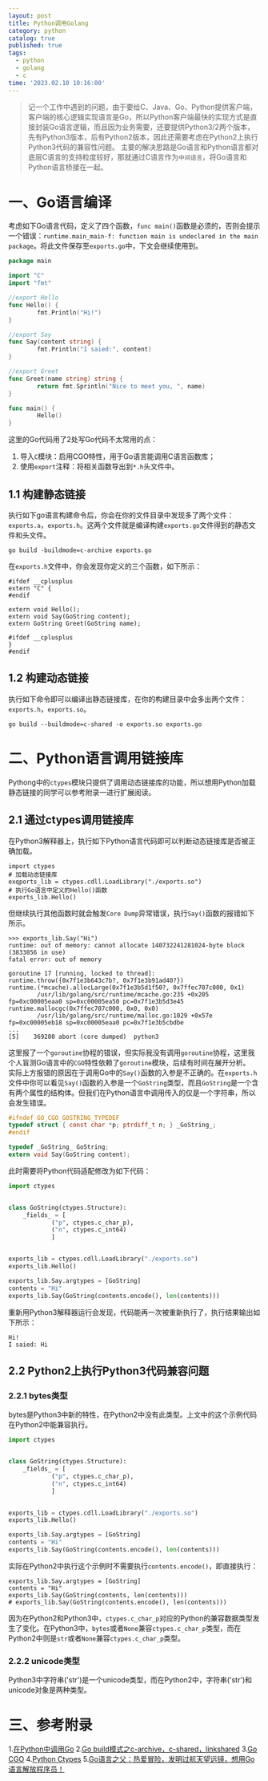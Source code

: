 ```yaml
---
layout: post
title: Python调用Golang
category: python
catalog: true
published: true
tags:
  - python
  - golang
  - c
time: '2023.02.10 10:16:00'
---
```

> 记一个工作中遇到的问题，由于要给C、Java、Go、Python提供客户端，客户端的核心逻辑实现语言是Go，所以Python客户端最快的实现方式是直接封装Go语言逻辑，而且因为业务需要，还要提供Python3/2两个版本，先有Python3版本，后有Python2版本，因此还需要考虑在Python2上执行Python3代码的兼容性问题。
> 主要的解决思路是Go语言和Python语言都对底层C语言的支持粒度较好，那就通过C语言作为`中间语言`，将Go语言和Python语言桥接在一起。

# 一、Go语言编译
考虑如下Go语言代码，定义了四个函数，`func main()`函数是必须的，否则会提示一个错误：`runtime.main_main·f: function main is undeclared in the main package`。将此文件保存至`exports.go`中，下文会继续使用到。
```go
package main

import "C"
import "fmt"

//export Hello
func Hello() {
        fmt.Println("Hi!")
}

//export Say
func Say(content string) {
        fmt.Println("I saied:", content)
}

//export Greet
func Greet(name string) string {
        return fmt.Sprintln("Nice to meet you, ", name)
}

func main() {
        Hello()
}
```
这里的Go代码用了2处写Go代码不太常用的点：
1. 导入`C`模块：启用CGO特性，用于Go语言能调用C语言函数库；
2. 使用`export`注释：将相关函数导出到`*.h`头文件中。

## 1.1 构建静态链接
执行如下go语言构建命令后，你会在你的文件目录中发现多了两个文件：`exports.a`，`exports.h`。这两个文件就是编译构建`exports.go`文件得到的静态文件和头文件。
```shell
go build -buildmode=c-archive exports.go
```
在`exports.h`文件中，你会发现你定义的三个函数，如下所示：
```
#ifdef __cplusplus
extern "C" {
#endif

extern void Hello();
extern void Say(GoString content);
extern GoString Greet(GoString name);

#ifdef __cplusplus
}
#endif
```

## 1.2 构建动态链接
执行如下命令即可以编译出静态链接库，在你的构建目录中会多出两个文件：`exports.h`，`exports.so`。
```
go build --buildmode=c-shared -o exports.so exports.go
```

# 二、Python语言调用链接库
Pythong中的`ctypes`模块只提供了调用动态链接库的功能，所以想用Python加载静态链接的同学可以参考附录一进行扩展阅读。

## 2.1 通过ctypes调用链接库
在Python3解释器上，执行如下Python语言代码即可以判断动态链接库是否被正确加载。
```
import ctypes
# 加载动态链接库
exqports_lib = ctypes.cdll.LoadLibrary("./exports.so")
# 执行Go语言中定义的Hello()函数
exports_lib.Hello()
```
但继续执行其他函数时就会触发`Core Dump`异常错误，执行`Say()`函数的报错如下所示。
```
>>> exports_lib.Say("Hi")
runtime: out of memory: cannot allocate 140732241281024-byte block (3833856 in use)
fatal error: out of memory

goroutine 17 [running, locked to thread]:
runtime.throw({0x7f1e3b643c7b?, 0x7f1e3b91ad40?})
runtime.(*mcache).allocLarge(0x7f1e3b5d1f50?, 0x7ffec707c000, 0x1)
        /usr/lib/golang/src/runtime/mcache.go:235 +0x205 fp=0xc00005eaa0 sp=0xc00005ea50 pc=0x7f1e3b5d3e45
runtime.mallocgc(0x7ffec707c000, 0x0, 0x0)
        /usr/lib/golang/src/runtime/malloc.go:1029 +0x57e fp=0xc00005eb18 sp=0xc00005eaa0 pc=0x7f1e3b5cbdbe
...
[5]    369280 abort (core dumped)  python3
```
这里报了一个`goroutine`协程的错误，但实际我没有调用`goroutine`协程，这里我个人盲测Go语言中的`CGO`特性依赖了`goroutine`模块，后续有时间在展开分析。  
实际上方报错的原因在于调用Go中的`Say()`函数的入参是不正确的。在`exports.h`文件中你可以看见`Say()`函数的入参是一个`GoString`类型，而且`GoString`是一个含有两个属性的结构体。但我们在Python语言中调用传入的仅是一个字符串，所以会发生错误。
```C
#ifndef GO_CGO_GOSTRING_TYPEDEF
typedef struct { const char *p; ptrdiff_t n; } _GoString_;
#endif

typedef _GoString_ GoString;
extern void Say(GoString content);
```
此时需要将Python代码适配修改为如下代码：
```Python
import ctypes


class GoString(ctypes.Structure):
    _fields_ = [
            ("p", ctypes.c_char_p),
            ("n", ctypes.c_int64)
            ]


exports_lib = ctypes.cdll.LoadLibrary("./exports.so")
exports_lib.Hello()

exports_lib.Say.argtypes = [GoString]
contents = "Hi"
exports_lib.Say(GoString(contents.encode(), len(contents)))
```
重新用Python3解释器运行会发现，代码能再一次被重新执行了，执行结果输出如下所示：
```shell
Hi!
I saied: Hi
```

## 2.2 Python2上执行Python3代码兼容问题
### 2.2.1 bytes类型
bytes是Python3中新的特性，在Python2中没有此类型。上文中的这个示例代码在Python2中能兼容执行。
```Python
import ctypes


class GoString(ctypes.Structure):
    _fields_ = [
            ("p", ctypes.c_char_p),
            ("n", ctypes.c_int64)
            ]


exports_lib = ctypes.cdll.LoadLibrary("./exports.so")
exports_lib.Hello()

exports_lib.Say.argtypes = [GoString]
contents = "Hi"
exports_lib.Say(GoString(contents.encode(), len(contents)))
```
实际在Python2中执行这个示例时不需要执行`contents.encode()`，即直接执行：
```
exports_lib.Say.argtypes = [GoString]
contents = "Hi"
exports_lib.Say(GoString(contents, len(contents)))
# exports_lib.Say(GoString(contents.encode(), len(contents)))
```
因为在Python2和Python3中，`ctypes.c_char_p`对应的Python的兼容数据类型发生了变化。在Python3中，`bytes`或者`None`兼容`ctypes.c_char_p`类型，而在Python2中则是`str`或者`None`兼容`ctypes.c_char_p`类型。

### 2.2.2 unicode类型
Python3中字符串('str')是一个unicode类型，而在Python2中，字符串('str')和unicode对象是两种类型。
# 三、参考附录
1.[在Python中调用Go](https://zhuanlan.zhihu.com/p/518374146)
2.[Go build模式之c-archive，c-shared，linkshared](https://davidchan0519.github.io/2019/04/05/go-buildmode-c/)
3.[Go CGO](https://chai2010.cn/advanced-go-programming-book/ch2-cgo/ch2-02-basic.html)
4.[Python Ctypes](https://docs.python.org/3/library/ctypes.html?highlight=ctypes)
5.[Go语言之父：热爱冒险，发明过航天望远镜，想用Go语言解放程序员！](https://zhuanlan.zhihu.com/p/133955040)